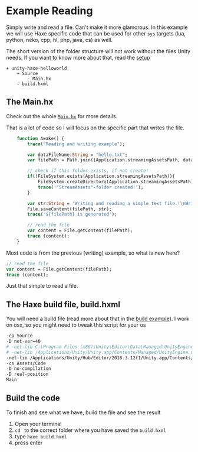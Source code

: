 # Example Reading

Simply write and read a file. Can't make it more glamorous.
In this example we will use Haxe specific code that can be used for other `sys` targets (lua, python, neko, cpp, hl, php, java, cs) as well.

The short version of the folder structure will not work without the files Unity needs.
If you want to know more about that, read the [setup](../00setup/example.md)

```
+ unity-haxe-helloworld
	+ Source
		- Main.hx
	- build.hxml
```

## The Main.hx

Check out the whole [`Main.hx`](/code/Source/Main.hx) for more details.

That is a lot of code so I will focus on the specific part that writes the file.



```haxe
	function Awake() {
		trace("Reading and writing example");

		var dataFileName:String = "hello.txt";
		var filePath = Path.join([Application.streamingAssetsPath, dataFileName]);

		// check if this folder exists, if not create!
		if(!FileSystem.exists(Application.streamingAssetsPath)){
			FileSystem.createDirectory(Application.streamingAssetsPath);
			trace('"StreamAssets"-folder created!');
		}

		var str:String = 'Writing and reading a simple text file.!\nWritten on: ' + Date.now().toString();
		File.saveContent(filePath, str);
		trace('${filePath} is generated');

		// read the file
		var content = File.getContent(filePath);
		trace (content);
	}
```


Most code is from the previous (writing) example, so what is new here?

```haxe
// read the file
var content = File.getContent(filePath);
trace (content);
```

Just that simple to read a file.


## The Haxe build file, build.hxml

You will need a build file (read more about that in the [build example](../09build/example.md)).
I work on osx, so you might need to tweak this script for your os


```bash
-cp Source
-D net-ver=40
# -net-lib C:\Program Files (x86)\Unity\Editor\Data\Managed\UnityEngine.dll
# -net-lib /Applications/Unity/Unity.app/Contents/Managed/UnityEngine.dll
-net-lib /Applications/Unity/Hub/Editor/2018.3.12f1/Unity.app/Contents/Managed/UnityEngine.dll
-cs Assets/Code
-D no-compilation
-D real-position
Main
```



## Build the code

To finish and see what we have, build the file and see the result

1. Open your terminal
2. `cd ` to the correct folder where you have saved the `build.hxml`
3. type `haxe build.hxml`
4. press enter




